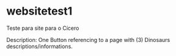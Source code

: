 # websitetest1
Teste para site para o Cícero

  Description: 
    One Button referencing to a page with (3) Dinosaurs descriptions/informations.
